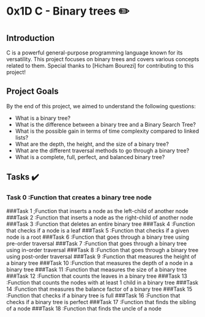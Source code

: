 # 0x1D C - Binary trees :pencil2:

## Introduction

C is a powerful general-purpose programming language known for its versatility. This project focuses on binary trees and covers various concepts related to them. Special thanks to [Hicham Bourezi] for contributing to this project!

## Project Goals

By the end of this project, we aimed to understand the following questions:

- What is a binary tree?
- What is the difference between a binary tree and a Binary Search Tree?
- What is the possible gain in terms of time complexity compared to linked lists?
- What are the depth, the height, and the size of a binary tree?
- What are the different traversal methods to go through a binary tree?
- What is a complete, full, perfect, and balanced binary tree?

## Tasks :heavy_check_mark:
### Task 0 :Function that creates a binary tree node
###Task 1 ;Function that inserts a node as the left-child of another node
###Task 2 :Function that inserts a node as the right-child of another node
###Task 3 :Function that deletes an entire binary tree
###Task 4 :Function that checks if a node is a leaf
###Task 5 :Function that checks if a given node is a root
###Task 6 :Function that goes through a binary tree using pre-order traversal
###Task 7 :Function that goes through a binary tree using in-order traversal
###Task 8 :Function that goes through a binary tree using post-order traversal
###Task 9 :Function that measures the height of a binary tree
###Task 10 :Function that measures the depth of a node in a binary tree
###Task 11 :Function that measures the size of a binary tree
###Task 12 :Function that counts the leaves in a binary tree
###Task 13 :Function that counts the nodes with at least 1 child in a binary tree
###Task 14 :Function that measures the balance factor of a binary tree
###Task 15 :Function that checks if a binary tree is full
###Task 16 :Function that checks if a binary tree is perfect
###Task 17 :Function that finds the sibling of a node
###Task 18 :Function that finds the uncle of a node

